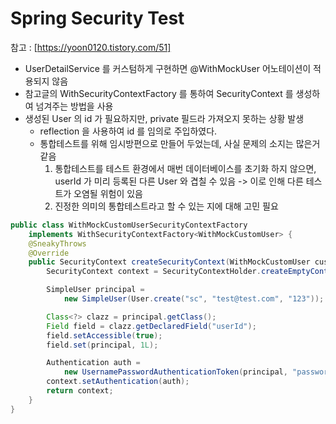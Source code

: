 # Spring Security Test
참고 : [https://yoon0120.tistory.com/51]

- UserDetailService 를 커스텀하게 구현하면 @WithMockUser 어노테이션이 적용되지 않음
- 참고글의 WithSecurityContextFactory 를 통하여 SecurityContext 를 생성하여 넘겨주는 방법을 사용
- 생성된 User 의 id 가 필요하지만, private 필드라 가져오지 못하는 상황 발생
  - reflection 을 사용하여 id 를 임의로 주입하였다.
  - 통합테스트를 위해 임시방편으로 만들어 두었는데, 사실 문제의 소지는 많은거 같음
    1. 통합테스트를 테스트 환경에서 매번 데이터베이스를 초기화 하지 않으면, userId 가 미리 등록된 다른 User 와 겹칠 수 있음 -> 이로 인해 다른 테스트가 오염될 위험이 있음
    2. 진정한 의미의 통합테스트라고 할 수 있는 지에 대해 고민 필요

```java
public class WithMockCustomUserSecurityContextFactory
    implements WithSecurityContextFactory<WithMockCustomUser> {
    @SneakyThrows
    @Override
    public SecurityContext createSecurityContext(WithMockCustomUser customUser) {
        SecurityContext context = SecurityContextHolder.createEmptyContext();

        SimpleUser principal =
            new SimpleUser(User.create("sc", "test@test.com", "123"));

        Class<?> clazz = principal.getClass();
        Field field = clazz.getDeclaredField("userId");
        field.setAccessible(true);
        field.set(principal, 1L);

        Authentication auth =
            new UsernamePasswordAuthenticationToken(principal, "password", principal.getAuthorities());
        context.setAuthentication(auth);
        return context;
    }
}
```